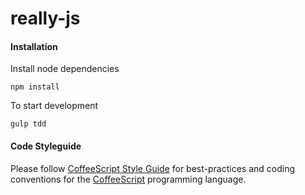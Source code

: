 really-js
==========

#### Installation

Install node dependencies

```
npm install
```

To start development

```
gulp tdd
```

#### Code Styleguide

Please follow [CoffeeScript Style Guide][coffeeScript-style-guide] for best-practices and coding conventions for the [CoffeeScript][coffeeScript] programming language.

[coffeeScript-style-guide]: https://github.com/polarmobile/coffeescript-style-guide
[coffeeScript]: http://coffeescript.org/
